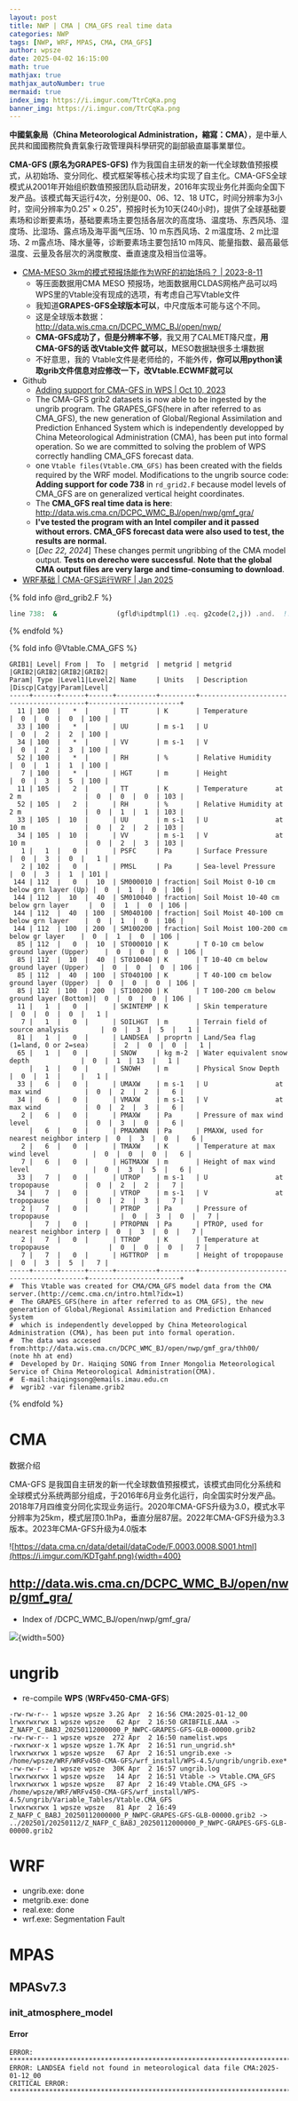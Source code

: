```yaml
---
layout: post
title: NWP | CMA | CMA_GFS real time data
categories: NWP
tags: [NWP, WRF, MPAS, CMA, CMA_GFS]
author: wpsze
date: 2025-04-02 16:15:00
math: true
mathjax: true
mathjax_autoNumber: true
mermaid: true
index_img: https://i.imgur.com/TtrCqKa.png
banner_img: https://i.imgur.com/TtrCqKa.png
---
```


**中國氣象局（China Meteorological Administration，縮寫：CMA）**，是中華人民共和國國務院負責氣象行政管理與科學研究的副部級直屬事業單位。

**CMA-GFS (原名为GRAPES-GFS)** 作为我国自主研发的新一代全球数值预报模式，从初始场、变分同化、模式框架等核心技术均实现了自主化。CMA-GFS全球模式从2001年开始组织数值预报团队启动研发，2016年实现业务化并面向全国下发产品。该模式每天运行4次，分别是00、06、12、18 UTC，时间分辨率为3小时，空间分辨率为0.25˚ × 0.25˚，预报时长为10天(240小时)，提供了全球基础要素场和诊断要素场，基础要素场主要包括各层次的高度场、温度场、东西风场、湿度场、比湿场、露点场及海平面气压场、10 m东西风场、2 m温度场、2 m比湿场、2 m露点场、降水量等，诊断要素场主要包括10 m阵风、能量指数、最高最低温度、云量及各层次的涡度散度、垂直速度及相当位温等。

- [CMA-MESO 3km的模式预报场能作为WRF的初始场吗？ | 2023-8-11 ](http://bbs.06climate.com/forum.php?mod=viewthread&tid=108570&extra=page%3D1&page=1)
  - 等压面数据用CMA MESO 预报场，地面数据用CLDAS网格产品可以吗WPS里的Vtable没有现成的选项，有考虑自己写Vtable文件
  - 我知道**GRAPES-GFS全球版本可以**，中尺度版本可能与这个不同。
  - 这是全球版本数据：<http://data.wis.cma.cn/DCPC_WMC_BJ/open/nwp/>
  - **CMA-GFS成功了，但是分辨率不够**，我又用了CALMET降尺度，**用 CMA-GFS的话 改Vtable文件 就可以**，MESO数据缺很多土壤数据
  - 不好意思，我的 Vtable文件是老师给的，不能外传，**你可以用python读取grib文件信息对应修改一下，改Vtable.ECWMF就可以**
- Github
  - [Adding support for CMA-GFS in WPS |  Oct 10, 2023](https://github.com/wrf-model/WPS/pull/236)
  - The CMA-GFS grib2 datasets is now able to be ingested by the ungrib program. The GRAPES_GFS(here in after referred to as CMA_GFS), the new generation of Global/Regional Assimilation and Prediction Enhanced System which is independently developped by China Meteorological Administration (CMA), has been put into formal operation. So we are committed to solving the problem of WPS correctly handling CMA_GFS forecast data.
  - one `Vtable files(Vtable.CMA_GFS)` has been created with the fields required by the WRF model. Modifications to the ungrib source code: **Adding support for code 738** in `rd_grid2.F` because model levels of CMA_GFS are on generalized vertical height coordinates.
  - The **CMA_GFS real time data is here**: <http://data.wis.cma.cn/DCPC_WMC_BJ/open/nwp/gmf_gra/>
  - **I've tested the program with an Intel compiler and it passed without errors. CMA_GFS forecast data were also used to test, the results are normal.**
  - [*Dec 22, 2024*] These changes permit ungribbing of the CMA model output. **Tests on derecho were successful**. **Note that the global CMA output files are very large and time-consuming to download**.
- [WRF基础 | CMA-GFS运行WRF | Jan 2025](https://mp.weixin.qq.com/s?__biz=MzI2NTk2MzU3NA==&mid=2247485543&idx=1&sn=e4155bbc8ee16350c57dbf733e3d2386&chksm=ea94193edde39028ec6ec2ecfd5095521c6d1e0a627357bcc8a67ca093c2e462d01ff4a1660e&scene=178&cur_album_id=2858702555684864004#rd)

{% fold info @rd_grib2.F %}
```rd_grib2.F
line 738:  &               (gfld%ipdtmpl(1) .eq. g2code(2,j)) .and.  !! Added by Dr.Haiqing SONG, 20181201
```
{% endfold %}

{% fold info @Vtable.CMA_GFS %}
```Vtable.CMA_GFS
GRIB1| Level| From |  To  | metgrid  | metgrid | metgrid                                 |GRIB2|GRIB2|GRIB2|GRIB2|
Param| Type |Level1|Level2| Name     | Units   | Description                             |Discp|Catgy|Param|Level|
-----+------+------+------+----------+---------+-----------------------------------------+-----------------------+
  11 | 100  |   *  |      | TT       | K       | Temperature                             |  0  |  0  |  0  | 100 |
  33 | 100  |   *  |      | UU       | m s-1   | U                                       |  0  |  2  |  2  | 100 |
  34 | 100  |   *  |      | VV       | m s-1   | V                                       |  0  |  2  |  3  | 100 |
  52 | 100  |   *  |      | RH       | %       | Relative Humidity                       |  0  |  1  |  1  | 100 |
   7 | 100  |   *  |      | HGT      | m       | Height                                  |  0  |  3  |  5  | 100 |
  11 | 105  |   2  |      | TT       | K       | Temperature       at 2 m                |  0  |  0  |  0  | 103 |
  52 | 105  |   2  |      | RH       | %       | Relative Humidity at 2 m                |  0  |  1  |  1  | 103 |
  33 | 105  |  10  |      | UU       | m s-1   | U                 at 10 m               |  0  |  2  |  2  | 103 |
  34 | 105  |  10  |      | VV       | m s-1   | V                 at 10 m               |  0  |  2  |  3  | 103 |
   1 |   1  |   0  |      | PSFC     | Pa      | Surface Pressure                        |  0  |  3  |  0  |   1 |
   2 | 102  |   0  |      | PMSL     | Pa      | Sea-level Pressure                      |  0  |  3  |  1  | 101 |
 144 | 112  |   0  |  10  | SM000010 | fraction| Soil Moist 0-10 cm below grn layer (Up) |  0  |  1  |  0  | 106 |
 144 | 112  |  10  |  40  | SM010040 | fraction| Soil Moist 10-40 cm below grn layer     |  0  |  1  |  0  | 106 |
 144 | 112  |  40  | 100  | SM040100 | fraction| Soil Moist 40-100 cm below grn layer    |  0  |  1  |  0  | 106 |
 144 | 112  | 100  | 200  | SM100200 | fraction| Soil Moist 100-200 cm below gr layer    |  0  |  1  |  0  | 106 |
  85 | 112  |   0  |  10  | ST000010 | K       | T 0-10 cm below ground layer (Upper)    |  0  |  0  |  0  | 106 |
  85 | 112  |  10  |  40  | ST010040 | K       | T 10-40 cm below ground layer (Upper)   |  0  |  0  |  0  | 106 |
  85 | 112  |  40  | 100  | ST040100 | K       | T 40-100 cm below ground layer (Upper)  |  0  |  0  |  0  | 106 |
  85 | 112  | 100  | 200  | ST100200 | K       | T 100-200 cm below ground layer (Bottom)|  0  |  0  |  0  | 106 |
  11 |   1  |   0  |      | SKINTEMP | K       | Skin temperature                        |  0  |  0  |  0  |   1 |
   7 |   1  |   0  |      | SOILHGT  | m       | Terrain field of source analysis        |  0  |  3  |  5  |   1 |
  81 |   1  |   0  |      | LANDSEA  | proprtn | Land/Sea flag (1=land, 0 or 2=sea)      |  2  |  0  |  0  |   1 |
  65 |   1  |   0  |      | SNOW     | kg m-2  | Water equivalent snow depth             |  0  |  1  | 13  |   1 |
     |   1  |   0  |      | SNOWH    | m       | Physical Snow Depth                     |  0  |  1  |     |   1 |
  33 |   6  |   0  |      | UMAXW    | m s-1   | U                 at max wind           |  0  |  2  |  2  |   6 |
  34 |   6  |   0  |      | VMAXW    | m s-1   | V                 at max wind           |  0  |  2  |  3  |   6 |
   2 |   6  |   0  |      | PMAXW    | Pa      | Pressure of max wind level              |  0  |  3  |  0  |   6 |
     |   6  |   0  |      | PMAXWNN  | Pa      | PMAXW, used for nearest neighbor interp |  0  |  3  |  0  |   6 |
   2 |   6  |   0  |      | TMAXW    | K       | Temperature at max wind level           |  0  |  0  |  0  |   6 |
   7 |   6  |   0  |      | HGTMAXW  | m       | Height of max wind level                |  0  |  3  |  5  |   6 |
  33 |   7  |   0  |      | UTROP    | m s-1   | U                 at tropopause         |  0  |  2  |  2  |   7 |
  34 |   7  |   0  |      | VTROP    | m s-1   | V                 at tropopause         |  0  |  2  |  3  |   7 |
   2 |   7  |   0  |      | PTROP    | Pa      | Pressure of tropopause                  |  0  |  3  |  0  |   7 |
     |   7  |   0  |      | PTROPNN  | Pa      | PTROP, used for nearest neighbor interp |  0  |  3  |  0  |   7 |
   2 |   7  |   0  |      | TTROP    | K       | Temperature at tropopause               |  0  |  0  |  0  |   7 |
   7 |   7  |   0  |      | HGTTROP  | m       | Height of tropopause                    |  0  |  3  |  5  |   7 |
-----+------+------+------+----------+---------+-----------------------------------------+-----------------------+
#  This Vtable was created for CMA/CMA_GFS model data from the CMA server.(http://cemc.cma.cn/intro.html?idx=1)
#  The GRAPES_GFS(here in after referred to as CMA_GFS), the new generation of Global/Regional Assimilation and Prediction Enhanced System
#  which is independently developped by China Meteorological Administration (CMA), has been put into formal operation.
#  The data was accesed from:http://data.wis.cma.cn/DCPC_WMC_BJ/open/nwp/gmf_gra/thh00/    (note hh at end)
#  Developed by Dr. Haiqing SONG from Inner Mongolia Meteorological Service of China Meteorological Administration(CMA).
#  E-mail:haiqingsong@emails.imau.edu.cn
#  wgrib2 -var filename.grib2
```
{% endfold %}

# CMA

数据介绍

CMA-GFS 是我国自主研发的新一代全球数值预报模式，该模式由同化分系统和全球模式分系统两部分组成，于2016年6月业务化运行，向全国实时分发产品。2018年7月四维变分同化实现业务运行。2020年CMA-GFS升级为3.0，模式水平分辨率为25km，模式层顶0.1hPa，垂直分层87层。2022年CMA-GFS升级为3.3版本。2023年CMA-GFS升级为4.0版本

![https://data.cma.cn/data/detail/dataCode/F.0003.0008.S001.html](https://i.imgur.com/KDTgahf.png){width=400}

## http://data.wis.cma.cn/DCPC_WMC_BJ/open/nwp/gmf_gra/

- Index of /DCPC_WMC_BJ/open/nwp/gmf_gra/

![](https://i.imgur.com/H9MM6QW.png){width=500}

# ungrib

- re-compile **WPS** (**WRFv450-CMA-GFS**)

```
-rw-rw-r-- 1 wpsze wpsze 3.2G Apr  2 16:56 CMA:2025-01-12_00
lrwxrwxrwx 1 wpsze wpsze   62 Apr  2 16:50 GRIBFILE.AAA -> Z_NAFP_C_BABJ_20250112000000_P_NWPC-GRAPES-GFS-GLB-00000.grib2
-rw-rw-r-- 1 wpsze wpsze  272 Apr  2 16:50 namelist.wps
-rwxrwxr-x 1 wpsze wpsze 1.7K Apr  2 16:51 run_ungrid.sh*
lrwxrwxrwx 1 wpsze wpsze   67 Apr  2 16:51 ungrib.exe -> /home/wpsze/WRF/WRFv450-CMA-GFS/wrf_install/WPS-4.5/ungrib/ungrib.exe*
-rw-rw-r-- 1 wpsze wpsze  30K Apr  2 16:57 ungrib.log
lrwxrwxrwx 1 wpsze wpsze   14 Apr  2 16:51 Vtable -> Vtable.CMA_GFS
lrwxrwxrwx 1 wpsze wpsze   87 Apr  2 16:49 Vtable.CMA_GFS -> /home/wpsze/WRF/WRFv450-CMA-GFS/wrf_install/WPS-4.5/ungrib/Variable_Tables/Vtable.CMA_GFS
lrwxrwxrwx 1 wpsze wpsze   81 Apr  2 16:49 Z_NAFP_C_BABJ_20250112000000_P_NWPC-GRAPES-GFS-GLB-00000.grib2 -> ../202501/20250112/Z_NAFP_C_BABJ_20250112000000_P_NWPC-GRAPES-GFS-GLB-00000.grib2
```

# WRF

- ungrib.exe: done
- metgrib.exe: done
- real.exe: done
- wrf.exe: Segmentation Fault

# MPAS

## MPASv7.3

### init_atmosphere_model

#### Error

```log
ERROR: ********************************************************************************
ERROR: LANDSEA field not found in meteorological data file CMA:2025-01-12_00
CRITICAL ERROR: ********************************************************************************
```